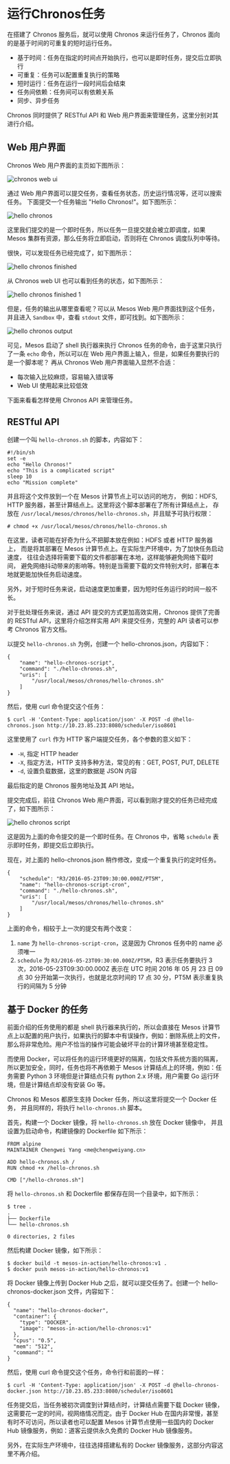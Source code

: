 # 运行Chronos任务

在搭建了 Chronos 服务后，就可以使用 Chronos 来运行任务了，Chronos
面向的是基于时间的可重复的短时运行任务。

  - 基于时间：任务在指定的时间点开始执行，也可以是即时任务，提交后立即执行
  - 可重复：任务可以配置重复执行的策略
  - 短时运行：任务在运行一段时间后会结束
  - 任务间依赖：任务间可以有依赖关系
  - 同步、异步任务

Chronos 同时提供了 RESTful API 和 Web 用户界面来管理任务，这里分别对其进行介绍。

## Web 用户界面

Chronos Web 用户界面的主页如下图所示：

![chronos web ui](assets/chronos-homepage.png)

通过 Web 用户界面可以提交任务，查看任务状态，历史运行情况等，还可以搜索任务。
下面提交一个任务输出 "Hello Chronos!"。如下图所示：

![hello chronos](assets/chronos-create-hello.png)

这里我们提交的是一个即时任务，所以任务一旦提交就会被立即调度，如果 Mesos
集群有资源，那么任务将立即启动，否则将在 Chronos 调度队列中等待。

很快，可以发现任务已经完成了，如下图所示：

![hello chronos finished](assets/chronos-hello-chronos-finished.png)

从 Chronos web UI 也可以看到任务的状态，如下图所示：

![hello chronos finished 1](assets/chronos-hello-finished-1.png)

但是，任务的输出从哪里查看呢？可以从 Mesos Web 用户界面找到这个任务，并且进入
`Sandbox` 中，查看 `stdout` 文件，即可找到。如下图所示：

![hello chronos output](assets/chronos-hello-chronos-output.png)

可见，Mesos 启动了 shell 执行器来执行 Chronos 任务的命令，由于这里只执行了一条
`echo` 命令，所以可以在 Web 用户界面上输入，但是，如果任务要执行的是一个脚本呢？
再从 Chronos Web 用户界面输入显然不合适：

  - 每次输入比较麻烦，容易输入错误等
  - Web UI 使用起来比较低效

下面来看看怎样使用 Chronos API 来管理任务。

## RESTful API

创建一个叫 `hello-chronos.sh` 的脚本，内容如下：

```
#!/bin/sh
set -e
echo "Hello Chronos!"
echo "This is a complicated script"
sleep 10
echo "Mission complete"
```

并且将这个文件放到一个在 Mesos 计算节点上可以访问的地方，
例如：HDFS, HTTP 服务器，甚至计算结点上。这里将这个脚本部署在了所有计算结点上，
存放在 `/usr/local/mesos/chronos/hello-chronos.sh`，并且赋予可执行权限：

```
# chmod +x /usr/local/mesos/chronos/hello-chronos.sh
```

在这里，读者可能在好奇为什么不把脚本放在例如：HDFS 或者 HTTP 服务器上，
而是将其部署在 Mesos 计算节点上。在实际生产环境中，为了加快任务启动速度，
往往会选择将需要下载的文件都部署在本地，这样能够避免网络下载时间，
避免网络抖动带来的影响等。特别是当需要下载的文件特别大时，部署在本地就更能加快任务启动速度。

另外，对于短时任务来说，启动速度更加重要，因为短时任务运行的时间一般不长。

对于批处理任务来说，通过 API 提交的方式更加高效实用，Chronos 提供了完善的
RESTful API，这里将介绍怎样实用 API 来提交任务，完整的 API 读者可以参考 Chronos
官方文档。

以提交 `hello-chronos.sh` 为例，创建一个 hello-chronos.json，内容如下：

```
{
    "name": "hello-chronos-script",
    "command": "./hello-chronos.sh",
    "uris": [
        "/usr/local/mesos/chronos/hello-chronos.sh"
    ]
}
```

然后，使用 curl 命令提交这个任务：

```
$ curl -H 'Content-Type: application/json' -X POST -d @hello-chronos.json http://10.23.85.233:8080/scheduler/iso8601
```

这里使用了 `curl` 作为 HTTP 客户端提交任务，各个参数的意义如下：

  - `-H`, 指定 HTTP header
  - `-X`, 指定方法，HTTP 支持多种方法，常见的有：GET, POST, PUT, DELETE
  - `-d`, 设置负载数据，这里的数据是 JSON 内容

最后指定的是 Chronos 服务地址及其 API 地址。

提交完成后，前往 Chronos Web 用户界面，可以看到刚才提交的任务已经完成了，如下图所示：

![hello chronos script](assets/hello-chronos-script.png)

这是因为上面的命令提交的是一个即时任务。在 Chronos 中，省略 `schedule`
表示即时任务，即提交后立即执行。

现在，对上面的 hello-chronos.json 稍作修改，变成一个重复执行的定时任务。

```
{
    "schedule": "R3/2016-05-23T09:30:00.000Z/PT5M",
    "name": "hello-chronos-script-cron",
    "command": "./hello-chronos.sh",
    "uris": [
        "/usr/local/mesos/chronos/hello-chronos.sh"
    ]
}
```

上面的命令，相较于上一次的提交有两个改变：

1. `name` 为 `hello-chronos-script-cron`，这是因为 Chronos 任务中的 name 必须唯一
2. `schedule` 为 `R3/2016-05-23T09:30:00.000Z/PT5M`，R3 表示任务要执行 3
   次，2016-05-23T09:30:00.000Z 表示在 UTC 时间 2016 年 05 月 23 日 09
   点 30 分开始第一次执行，也就是北京时间的 17 点 30 分，PT5M 表示重复执行的间隔为 5
   分钟

## 基于 Docker 的任务

前面介绍的任务使用的都是 shell 执行器来执行的，所以会直接在 Mesos
计算节点上以配置的用户执行，如果执行的脚本中有误操作，例如：删除系统上的文件，
那么将非常危险。用户不恰当的操作可能会破坏平台的计算环境甚至稳定性。

而使用 Docker，可以将任务的运行环境更好的隔离，包括文件系统方面的隔离，
所以更加安全，同时，任务也将不再依赖于 Mesos 计算结点上的环境，例如：任务需要
Python 3 环境但是计算结点只有 python 2.x 环境，用户需要 Go
运行环境，但是计算结点却没有安装 Go 等。

Chronos 和 Mesos 都原生支持 Docker 任务，所以这里将提交一个 Docker 任务，
并且同样的，将执行 `hello-chronos.sh` 脚本。

首先，构建一个 Docker 镜像，将 `hello-chronos.sh` 放在 Docker 镜像中，
并且设置为启动命令，构建镜像的 Dockerfile 如下所示：

```
FROM alpine
MAINTAINER Chengwei Yang <me@chengweiyang.cn>

ADD hello-chronos.sh /
RUN chmod +x /hello-chronos.sh

CMD ["/hello-chronos.sh"]
```

将 `hello-chronos.sh` 和 Dockerfile 都保存在同一个目录中，如下所示：

```
$ tree .
.
├── Dockerfile
└── hello-chronos.sh

0 directories, 2 files
```

然后构建 Docker 镜像，如下所示：

```
$ docker build -t mesos-in-action/hello-chronos:v1 .
$ docker push mesos-in-action/hello-chronos:v1
```

将 Docker 镜像上传到 Docker Hub 之后，就可以提交任务了。创建一个 hello-chronos-docker.json 文件，内容如下：

```
{
  "name": "hello-chronos-docker",
  "container": {
    "type": "DOCKER",
    "image": "mesos-in-action/hello-chronos:v1"
  },
  "cpus": "0.5",
  "mem": "512",
  "command": ""
}
```

然后，使用 curl 命令提交这个任务，命令行和前面的一样：

```
$ curl -H 'Content-Type: application/json' -X POST -d @hello-chronos-docker.json http://10.23.85.233:8080/scheduler/iso8601
```

任务提交后，当任务被初次调度到计算结点时，计算结点需要下载 Docker
镜像，这需要花一定的时间，视网络情况而定。由于 Docker Hub
在国内非常慢，甚至有时不可访问，所以读者也可以配置 Mesos 计算节点使用一些国内的
Docker Hub 镜像服务，例如：道客云提供永久免费的 Docker Hub 镜像服务。

另外，在实际生产环境中，往往选择搭建私有的 Docker
镜像服务，这部分内容这里不再介绍。
